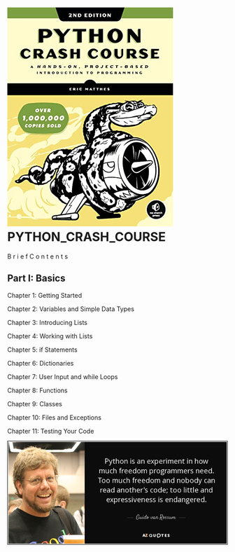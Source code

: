 # ![1642055752616.png](image/README/1642055752616.png)PYTHON_CRASH_COURSE

B r i e f C o n t e n t s

Part I: Basics
--------------

Chapter 1: Getting Started

Chapter 2: Variables and Simple Data Types

Chapter 3: Introducing Lists

Chapter 4: Working with Lists

Chapter 5: if Statements

Chapter 6: Dictionaries

Chapter 7: User Input and while Loops

Chapter 8: Functions

Chapter 9: Classes

Chapter 10: Files and Exceptions

Chapter 11: Testing Your Code


![1642055889314.png](image/README/1642055889314.png)

